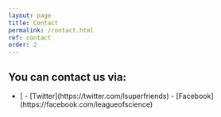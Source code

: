 ```yaml
---
layout: page
title: Contact
permalink: /contact.html
ref: contact
order: 2
---
```


## You can contact us via:
- [<script type="text/javascript">
	document.write("<n uers=\"znvygb:fpvraprfhcresevraqf@tznvy.pbz\" ery=\"absbyybj\">Rznvy</n>".replace(/[a-zA-Z]/g, 
	function(c){return String.fromCharCode((c<="Z"?90:122)>=(c=c.charCodeAt(0)+13)?c:c-26);}));
</script>
- [Twitter](https://twitter.com/lsuperfriends)
- [Facebook](https://facebook.com/leagueofscience)

